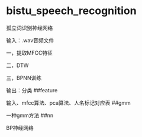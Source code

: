 # bistu\_speech_recognition

孤立词识别神经网络

输入：.wav音频文件

一，提取MFCC特征

二，DTW

三，BPNN训练

输出：分类
##feature

输入、mfcc算法、pca算法、人名标记对应表
##gmm

一种gmm方法
##nn

BP神经网络

